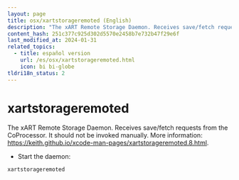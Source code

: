```yaml
---
layout: page
title: osx/xartstorageremoted (English)
description: "The xART Remote Storage Daemon. Receives save/fetch requests from the CoProcessor."
content_hash: 251c377c925d302d5570e2458b7e732b47f29e6f
last_modified_at: 2024-01-31
related_topics:
  - title: español version
    url: /es/osx/xartstorageremoted.html
    icon: bi bi-globe
tldri18n_status: 2
---
```

# xartstorageremoted

The xART Remote Storage Daemon. Receives save/fetch requests from the CoProcessor.
It should not be invoked manually.
More information: <https://keith.github.io/xcode-man-pages/xartstorageremoted.8.html>.

- Start the daemon:

`xartstorageremoted`
